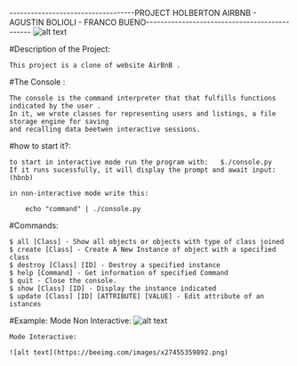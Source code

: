 -----------------------------------PROJECT HOLBERTON AIRBNB - AGUSTIN BOLIOLI - FRANCO BUENO----------------------------------------------
![alt text](https://beeimg.com/images/g45167574802.png)

#Description of the Project:

	This project is a clone of website AirBnB .

#The Console :

	The console is the command interpreter that that fulfills functions indicated by the user . 
	In it, we wrote classes for representing users and listings, a file storage engine for saving
	and recalling data beetwen interactive sessions.

#how to start it?:	
	
	to start in interactive mode run the program with:   $./console.py
	If it runs sucessfully, it will display the prompt and await input:
	(hbnb)

	in non-interactive mode write this:
		
		echo "command" | ./console.py

#Commands:
	
	$ all [Class] - Show all objects or objects with type of class joined
	$ create [Class] - Create A New Instance of object with a specified class
	$ destroy [Class] [ID] - Destroy a specified instance
	$ help [Command] - Get information of specified Command
	$ quit - Close the console.
	$ show [Class] [ID] - Display the instance indicated
	$ update [Class] [ID] [ATTRIBUTE] [VALUE] - Edit attribute of an istances

#Example:
	Mode Non Interactive:
	![alt text](https://beeimg.com/images/w01401253702.png)

	Mode Interactive:

	![alt text](https://beeimg.com/images/x27455359892.png)
